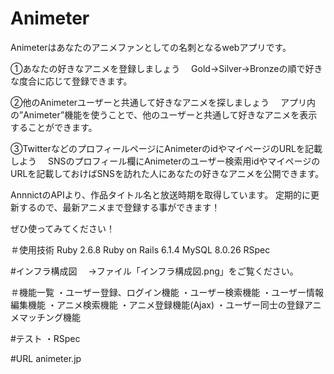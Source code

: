 # Animeter
Animeterはあなたのアニメファンとしての名刺となるwebアプリです。

①あなたの好きなアニメを登録しましょう
　Gold→Silver→Bronzeの順で好きな度合に応じて登録できます。

②他のAnimeterユーザーと共通して好きなアニメを探しましょう
　アプリ内の”Animeter”機能を使うことで、他のユーザーと共通して好きなアニメを表示することができます。

③TwitterなどのプロフィールページにAnimeterのidやマイページのURLを記載しよう
　SNSのプロフィール欄にAnimeterのユーザー検索用idやマイページのURLを記載しておけばSNSを訪れた人にあなたの好きなアニメを公開できます。

AnnnictのAPIより、作品タイトル名と放送時期を取得しています。
定期的に更新するので、最新アニメまで登録する事ができます！

ぜひ使ってみてください！

＃使用技術
    Ruby 2.6.8
    Ruby on Rails 6.1.4
    MySQL 8.0.26 
    RSpec

#インフラ構成図
　→ファイル「インフラ構成図.png」をご覧ください。

＃機能一覧
    ・ユーザー登録、ログイン機能
    ・ユーザー検索機能
    ・ユーザー情報編集機能
    ・アニメ検索機能
    ・アニメ登録機能(Ajax)
    ・ユーザー同士の登録アニメマッチング機能


#テスト
 ・RSpec

#URL
animeter.jp
